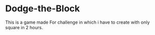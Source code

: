 # Dodge-the-Block
This is a game made For challenge in which i  have to create with only square in 2 hours. 
